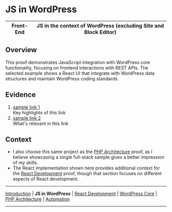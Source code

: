 # JS in WordPress

| Front-End | **JS in the context of WordPress** (excluding Site and Block Editor) |
|-----------|----------------------------------------------------------------------|

## Overview

This proof demonstrates JavaScript integration with WordPress core functionality, focusing on frontend interactions with REST APIs. The selected example shows a React UI that integrate with WordPress data structures and maintain WordPress coding standards.

## Evidence

1. [sample link 1](#)  
   Key highlights of this link
2. [sample link 2](#)  
   What's relevant in this link

## Context


- I also choose this same project as the [PHP Architecture](../php-arch/README.md) proof, as I believe showcasing a single full-stack sample gives a better impression of my skills.
- The React implementation shown here provides additional context for the [React Development](../react-ui/README.md) proof, though that section focuses on different aspects of React development.


---

[Introduction](../README.md) |
**JS in WordPress** |
[React Development](../react-ui/README.md) |
[WordPress Core](../wp-core/README.md) |
[PHP Architecture](../php-arch/README.md) |
[Automation](../automation/README.md)

---
